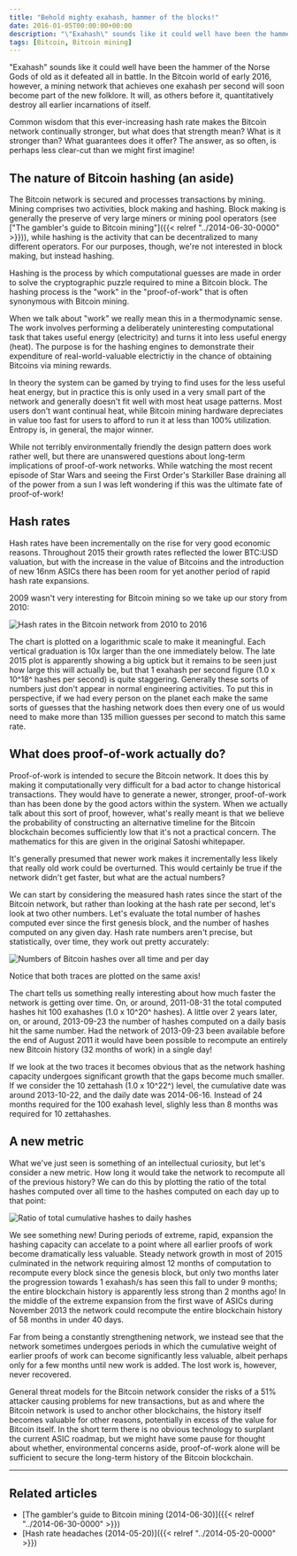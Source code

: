 ```yaml
---
title: "Behold mighty exahash, hammer of the blocks!"
date: 2016-01-05T00:00:00+00:00
description: "\"Exahash\" sounds like it could well have been the hammer of the Norse Gods of old as it defeated all in battle.  In the Bitcoin world of early 2016, however, a mining network that achieves one exahash per second will soon become part of the new folklore.  It will, as others before it, quantitatively destroy all earlier incarnations of itself.  Common wisdom that this ever-increasing hash rate makes the Bitcoin network continually stronger, but what does that strength mean?  What is it stronger than?  What guarantees does it offer? The answer, as so often, is perhaps less clear-cut than we might first imagine!"
tags: [Bitcoin, Bitcoin mining]
---
```

"Exahash" sounds like it could well have been the hammer of the Norse
Gods of old as it defeated all in battle. In the Bitcoin world of early
2016, however, a mining network that achieves one exahash per second
will soon become part of the new folklore. It will, as others before it,
quantitatively destroy all earlier incarnations of itself.

Common wisdom that this ever-increasing hash rate makes the Bitcoin
network continually stronger, but what does that strength mean?  What is
it stronger than?  What guarantees does it offer?  The answer, as so
often, is perhaps less clear-cut than we might first imagine!

## The nature of Bitcoin hashing (an aside)

The Bitcoin network is secured and processes transactions by mining.
Mining comprises two activities, block making and hashing. Block making
is generally the preserve of very large miners or mining pool operators
(see ["The gambler's guide to Bitcoin mining"]({{< relref "../2014-06-30-0000" >}})),
while hashing is the activity that can be decentralized to many
different operators. For our purposes, though, we're not interested in
block making, but instead hashing.

Hashing is the process by which computational guesses are made in order
to solve the cryptographic puzzle required to mine a Bitcoin block. The
hashing process is the "work" in the "proof-of-work" that is often
synonymous with Bitcoin mining.

When we talk about "work" we really mean this in a thermodynamic
sense. The work involves performing a deliberately uninteresting
computational task that takes useful energy (electricity) and turns it
into less useful energy (heat). The purpose is for the hashing engines
to demonstrate their expenditure of real-world-valuable electrictiy in
the chance of obtaining Bitcoins via mining rewards.

In theory the system can be gamed by trying to find uses for the less
useful heat energy, but in practice this is only used in a very small
part of the network and generally doesn't fit well with most heat usage
patterns. Most users don't want continual heat, while Bitcoin mining
hardware depreciates in value too fast for users to afford to run it at
less than 100% utilization. Entropy is, in general, the major winner.

While not terribly environmentally friendly the design pattern does work
rather well, but there are unanswered questions about long-term
implications of proof-of-work networks. While watching the most recent
episode of Star Wars and seeing the First Order's Starkiller Base
draining all of the power from a sun I was left wondering if this was
the ultimate fate of proof-of-work!

## Hash rates

Hash rates have been incrementally on the rise for very good economic
reasons. Throughout 2015 their growth rates reflected the lower BTC:USD
valuation, but with the increase in the value of Bitcoins and the
introduction of new 16nm ASICs there has been room for yet another
period of rapid hash rate expansions.

2009 wasn't very interesting for Bitcoin mining so we take up our story
from 2010:

![Hash rates in the Bitcoin network from 2010 to 2016](./hash-rate.png)

The chart is plotted on a logarithmic scale to make it meaningful. Each
vertical graduation is 10x larger than the one immediately below. The
late 2015 plot is apparently showing a big uptick but it remains to be
seen just how large this will actually be, but that 1 exahash per second
figure (1.0 x 10^18^ hashes per second) is quite staggering. Generally
these sorts of numbers just don't appear in normal engineering
activities. To put this in perspective, if we had every person on the
planet each make the same sorts of guesses that the hashing network does
then every one of us would need to make more than 135 million guesses
per second to match this same rate.

## What does proof-of-work actually do?

Proof-of-work is intended to secure the Bitcoin network. It does this by
making it computationally very difficult for a bad actor to change
historical transactions. They would have to generate a newer, stronger,
proof-of-work than has been done by the good actors within the system.
When we actually talk about this sort of proof, however, what's really
meant is that we believe the probability of constructing an alternative
timeline for the Bitcoin blockchain becomes sufficiently low that it's
not a practical concern. The mathematics for this are given in the
original Satoshi whitepaper.

It's generally presumed that newer work makes it incrementally less
likely that really old work could be overturned. This would certainly be
true if the network didn't get faster, but what are the actual numbers?

We can start by considering the measured hash rates since the start of
the Bitcoin network, but rather than looking at the hash rate per
second, let's look at two other numbers. Let's evaluate the total
number of hashes computed ever since the first genesis block, and the
number of hashes computed on any given day. Hash rate numbers aren't
precise, but statistically, over time, they work out pretty accurately:

![Numbers of Bitcoin hashes over all time and per day](./number-of-hashes.png)

Notice that both traces are plotted on the same axis!

The chart tells us something really interesting about how much faster
the network is getting over time. On, or around, 2011-08-31 the total
computed hashes hit 100 exahashes (1.0 x 10^20^ hashes). A little over 2
years later, on, or around, 2013-09-23 the number of hashes computed on
a daily basis hit the same number. Had the network of 2013-09-23 been
available before the end of August 2011 it would have been possible to
recompute an entirely new Bitcoin history (32 months of work) in a
single day!

If we look at the two traces it becomes obvious that as the network
hashing capacity undergoes significant growth that the gaps become much
smaller. If we consider the 10 zettahash (1.0 x 10^22^) level, the
cumulative date was around 2013-10-22, and the daily date was
2014-06-16. Instead of 24 months required for the 100 exahash level,
slighly less than 8 months was required for 10 zettahashes.

## A new metric

What we've just seen is something of an intellectual curiosity, but
let's consider a new metric. How long it would take the network to
recompute all of the previous history?  We can do this by plotting the
ratio of the total hashes computed over all time to the hashes computed
on each day up to that point:

![Ratio of total cumulative hashes to daily hashes](./ratio-of-hashes.png)

We see something new!  During periods of extreme, rapid, expansion the
hashing capacity can accelate to a point where all earlier proofs of
work become dramatically less valuable. Steady network growth in most of
2015 culminated in the network requiring almost 12 months of computation
to recompute every block since the genesis block, but only two months
later the progression towards 1 exahash/s has seen this fall to under 9
months; the entire blockchain history is apparently less strong than 2
months ago!  In the middle of the extreme expansion from the first wave
of ASICs during November 2013 the network could recompute the entire
blockchain history of 58 months in under 40 days.

Far from being a constantly strengthening network, we instead see that
the network sometimes undergoes periods in which the cumulative weight
of earlier proofs of work can become significantly less valuable, albeit
perhaps only for a few months until new work is added. The lost work is,
however, never recovered.

General threat models for the Bitcoin network consider the risks of a
51% attacker causing problems for new transactions, but as and where the
Bitcoin network is used to anchor other blockchains, the history itself
becomes valuable for other reasons, potentially in excess of the value
for Bitcoin itself. In the short term there is no obvious technology to
surplant the current ASIC roadmap, but we might have some pause for
thought about whether, environmental concerns aside, proof-of-work alone
will be sufficient to secure the long-term history of the Bitcoin
blockchain.

------------------------------------------------------------------------

## Related articles

- [The gambler's guide to Bitcoin mining (2014-06-30)]({{< relref "../2014-06-30-0000" >}})
- [Hash rate headaches (2014-05-20)]({{< relref "../2014-05-20-0000" >}})
